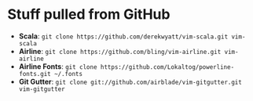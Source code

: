 # Stuff pulled from GitHub

* **Scala**:          `git clone https://github.com/derekwyatt/vim-scala.git vim-scala`
* **Airline**:        `git clone https://github.com/bling/vim-airline.git vim-airline`
* **Airline Fonts**:  `git clone https://github.com/Lokaltog/powerline-fonts.git ~/.fonts`
* **Git Gutter**:     `git clone git://github.com/airblade/vim-gitgutter.git vim-gitgutter`
